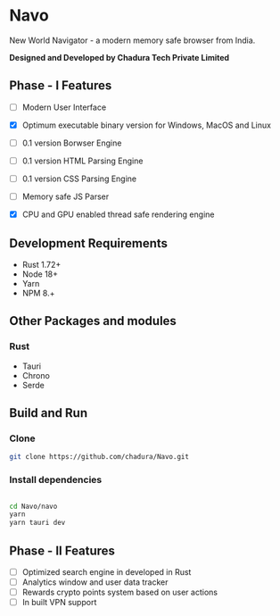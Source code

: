 # Navo
New World Navigator - a modern memory safe browser from India.


**Designed and Developed by Chadura Tech Private Limited**

## Phase - I Features

- [ ] Modern User Interface
- [x] Optimum executable binary version for Windows, MacOS and Linux
- [ ] 0.1 version Borwser Engine
- [ ] 0.1 version HTML Parsing Engine
- [ ] 0.1 version CSS Parsing  Engine
- [ ] Memory safe JS Parser
- [x] CPU and GPU enabled thread safe rendering engine


## Development Requirements 

- Rust 1.72+
- Node 18+
- Yarn
- NPM 8.+


## Other Packages and modules

### Rust
 - Tauri
 - Chrono
 - Serde


## Build and Run


### Clone 
```sh
git clone https://github.com/chadura/Navo.git
```

### Install dependencies
```sh

cd Navo/navo
yarn
yarn tauri dev
``` 	 


## Phase - II Features

- [ ] Optimized search engine in developed in Rust
- [ ] Analytics window and user data tracker
- [ ] Rewards crypto points system based on user actions
- [ ] In built VPN support
